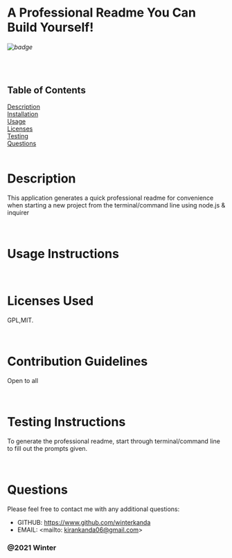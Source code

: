 
# A Professional Readme You Can Build Yourself!
###### ![badge](https://img.shields.io/badge/license-GPL,MIT-green)

&nbsp; 

## Table of Contents  
[Description](#description)  
[Installation](#installation)  
[Usage](#usage)  
[Licenses](#licenses)  
[Testing](#testing)  
[Questions](#questions)  
&nbsp;  

# Description
This application generates a quick professional readme for convenience when starting a new project from the terminal/command line using node.js & inquirer
&nbsp;


&nbsp;

    
    
# Usage Instructions


&nbsp;

    
    
# Licenses Used
GPL,MIT.

&nbsp;

# Contribution Guidelines

Open to all
    
&nbsp;
    
# Testing Instructions

To generate the professional readme, start through terminal/command line to fill out the prompts given. 

&nbsp;  
    
# Questions
Please feel free to contact me with any additional questions: 
* GITHUB: https://www.github.com/winterkanda
* EMAIL: <mailto: kirankanda06@gmail.com>
### @2021 Winter
    
